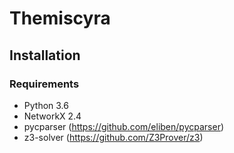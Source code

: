 # Themiscyra

## Installation

### Requirements

* Python 3.6
* NetworkX 2.4
* pycparser (https://github.com/eliben/pycparser)
* z3-solver (https://github.com/Z3Prover/z3)